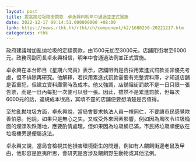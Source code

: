 ```yaml
---
layout: post
title: 提高拋垃圾阻街罰款　卓永興料明年中通過並正式實施
date: 2022-12-17 09:14:51.000000000 +08:00
link: https://news.rthk.hk/rthk/ch/component/k2/1680250-20221217.htm
categories: rthk
---
```


政府建議增加亂拋垃圾的定額罰款，由1500元加至3000元，店舖阻街增至6000元。政務司副司長卓永興相信，明年中會通過法例並正式實施。

卓永興在本台節目《星期六問責》表示，店舖阻街是否採用累進式罰款並非優先考慮，但不排除再研究。他解釋，若採用累進式罰款需要有完整資料庫，才知道店舖是否重犯，但建立資料庫需時及成本。他又強調，店舖阻街罰款不是一日只限一張告票，而是一日內每犯一次便可以發一張。因此，雖然不是累進罰款，但每次6000元的話，違規成本很高，冥頑不靈的店舖便要想清楚是否值得。

至於亂拋垃圾方面，卓永興說，當局會要求執法人員一視同仁，不要讓市民感覺欺善怕惡。他說，如果只是無心之失，又或受外來因素影響，例如因為風吹令垃圾桶面的煙頭吹跌落地，應要酌情處理，但如果因為垃圾桶已滿，市民將垃圾順便放在垃圾桶旁邊便屬違法。

卓永興又說，當局會檢視其他損害環境衛生的問題，例如有人餵飼街邊老鼠及曱甴，他形容是匪夷所思，會研究是否涉及餵飼野生動物或其他法例。
